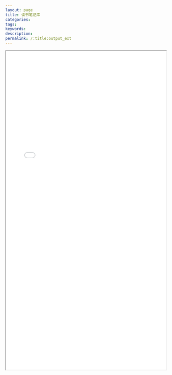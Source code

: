 ```yaml
---
layout: page
title: 读书笔记库
categories:
tags:
keywords:
description:
permalink: /:title:output_ext
---
```



<iframe src="/reading/#/README" width="100%" height="1000em" marginwidth="10%"></iframe>
